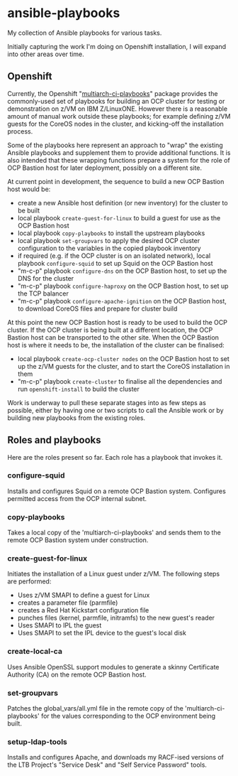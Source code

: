 # ansible-playbooks
My collection of Ansible playbooks for various tasks.

Initially capturing the work I'm doing on Openshift installation, I will expand into other areas over time.

## Openshift
Currently, the Openshift "[multiarch-ci-playbooks](https://github.com/multi-arch/multiarch-ci-playbooks)" package provides the commonly-used set of playbooks for building an OCP cluster for testing or demonstration on z/VM on IBM Z/LinuxONE. However there is a reasonable amount of manual work outside these playbooks; for example defining z/VM guests for the CoreOS nodes in the cluster, and kicking-off the installation process.

Some of the playbooks here represent an approach to "wrap" the existing Ansible playbooks and supplement them to provide additional functions.  It is also intended that these wrapping functions prepare a system for the role of OCP Bastion host for later deployment, possibly on a different site. 

At current point in development, the sequence to build a new OCP Bastion host would be:

* create a new Ansible host definition (or new inventory) for the cluster to be built
* local playbook `create-guest-for-linux` to build a guest for use as the OCP Bastion host
* local playbook `copy-playbooks` to install the upstream playbooks
* local playbook `set-groupvars` to apply the desired OCP cluster configuration to the variables in the copied playbook inventory
* if required (e.g. if the OCP cluster is on an isolated network), local playbook `configure-squid` to set up Squid on the OCP Bastion host
* "m-c-p" playbook `configure-dns` on the OCP Bastion host, to set up the DNS for the cluster
* "m-c-p" playbook `configure-haproxy` on the OCP Bastion host, to set up the TCP balancer
* "m-c-p" playbook `configure-apache-ignition` on the OCP Bastion host, to download CoreOS files and prepare for cluster build

At this point the new OCP Bastion host is ready to be used to build the OCP cluster. If the OCP cluster is being built at a different location, the OCP Bastion host can be transported to the other site. When the OCP Bastion host is where it needs to be, the installation of the cluster can be finalised:

* local playbook `create-ocp-cluster nodes` on the OCP Bastion host to set up the z/VM guests for the cluster, and to start the CoreOS installation in them
* "m-c-p" playbook `create-cluster` to finalise all the dependencies and run `openshift-install` to build the cluster

Work is underway to pull these separate stages into as few steps as possible, either by having one or two scripts to call the Ansible work or by building new playbooks from the existing roles.

## Roles and playbooks
Here are the roles present so far.  Each role has a playbook that invokes it.

### configure-squid
Installs and configures Squid on a remote OCP Bastion system.  Configures permitted access from the OCP internal subnet.

### copy-playbooks
Takes a local copy of the 'multiarch-ci-playbooks' and sends them to the remote OCP Bastion system under construction.  

### create-guest-for-linux
Initiates the installation of a Linux guest under z/VM.  The following steps are performed:
* Uses z/VM SMAPI to define a guest for Linux
* creates a parameter file (parmfile)
* creates a Red Hat Kickstart configuration file
* punches files (kernel, parmfile, initramfs) to the new guest's reader
* Uses SMAPI to IPL the guest
* Uses SMAPI to set the IPL device to the guest's local disk

### create-local-ca
Uses Ansible OpenSSL support modules to generate a skinny Certificate Authority (CA) on the remote OCP Bastion host.

### set-groupvars
Patches the global_vars/all.yml file in the remote copy of the 'multiarch-ci-playbooks' for the values corresponding to the OCP environment being built.

### setup-ldap-tools
Installs and configures Apache, and downloads my RACF-ised versions of the LTB Project's "Service Desk" and "Self Service Password" tools.
